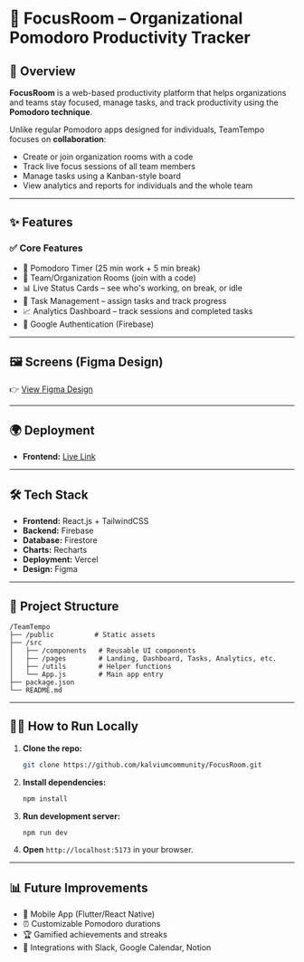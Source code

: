 # 🚀 FocusRoom – Organizational Pomodoro Productivity Tracker

## 📌 Overview

**FocusRoom** is a web-based productivity platform that helps organizations and teams stay focused, manage tasks, and track productivity using the **Pomodoro technique**.

Unlike regular Pomodoro apps designed for individuals, TeamTempo focuses on **collaboration**:

- Create or join organization rooms with a code
- Track live focus sessions of all team members
- Manage tasks using a Kanban-style board
- View analytics and reports for individuals and the whole team

---

## ✨ Features

### ✅ Core Features

- 🎯 Pomodoro Timer (25 min work + 5 min break)
- 👥 Team/Organization Rooms (join with a code)
- 📊 Live Status Cards – see who's working, on break, or idle
- 📑 Task Management – assign tasks and track progress
- 📈 Analytics Dashboard – track sessions and completed tasks
- 🔐 Google Authentication (Firebase)

---

## 🖼️ Screens (Figma Design)

👉 [View Figma Design](https://www.figma.com/design/MJb0UIhjZQbtycli5CRhXf/Untitled?node-id=0-1&t=cAWPsfGdGPwP1uAm-1)

---

## 🌍 Deployment

- **Frontend:** [Live Link](#)

---

## 🛠️ Tech Stack

- **Frontend:** React.js + TailwindCSS
- **Backend:** Firebase
- **Database:** Firestore
- **Charts:** Recharts
- **Deployment:** Vercel
- **Design:** Figma

---

## 📂 Project Structure

```
/TeamTempo
├── /public          # Static assets
├── /src
│   ├── /components   # Reusable UI components
│   ├── /pages        # Landing, Dashboard, Tasks, Analytics, etc.
│   ├── /utils        # Helper functions
│   └── App.js        # Main app entry
├── package.json
└── README.md
```

---

## 🧑‍💻 How to Run Locally

1. **Clone the repo:**

   ```bash
   git clone https://github.com/kalviumcommunity/FocusRoom.git
   ```

2. **Install dependencies:**

   ```bash
   npm install
   ```

3. **Run development server:**

   ```bash
   npm run dev
   ```

4. **Open** `http://localhost:5173` in your browser.

---

## 📊 Future Improvements

- 📌 Mobile App (Flutter/React Native)
- ⏰ Customizable Pomodoro durations
- 🏆 Gamified achievements and streaks
- 🤝 Integrations with Slack, Google Calendar, Notion
